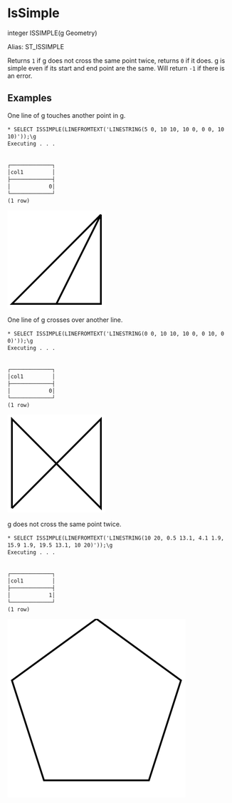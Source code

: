 # IsSimple #

integer ISSIMPLE(g Geometry)

Alias: ST_ISSIMPLE

Returns `1` if g does not cross the same point twice, returns `0` if it does. g is simple even if its start and end point are the same. Will return `-1` if there is an error.

## Examples ##

One line of g touches another point in g.

    * SELECT ISSIMPLE(LINEFROMTEXT('LINESTRING(5 0, 10 10, 10 0, 0 0, 10 10)'));\g
    Executing . . .


    ┌─────────────┐
    │col1         │
    ├─────────────┤
    │            0│
    └─────────────┘
    (1 row)

![IsSimpleFalseTangent](issimple.svg)

One line of g crosses over another line.

    * SELECT ISSIMPLE(LINEFROMTEXT('LINESTRING(0 0, 10 10, 10 0, 0 10, 0 0)'));\g
    Executing . . .


    ┌─────────────┐
    │col1         │
    ├─────────────┤
    │            0│
    └─────────────┘
    (1 row)

![IsSimpleFalseCross](issimple2.svg)

g does not cross the same point twice.

    * SELECT ISSIMPLE(LINEFROMTEXT('LINESTRING(10 20, 0.5 13.1, 4.1 1.9, 15.9 1.9, 19.5 13.1, 10 20)'));\g
    Executing . . .


    ┌─────────────┐
    │col1         │
    ├─────────────┤
    │            1│
    └─────────────┘
    (1 row)

![IsSimpleTrue](issimple3.svg)
